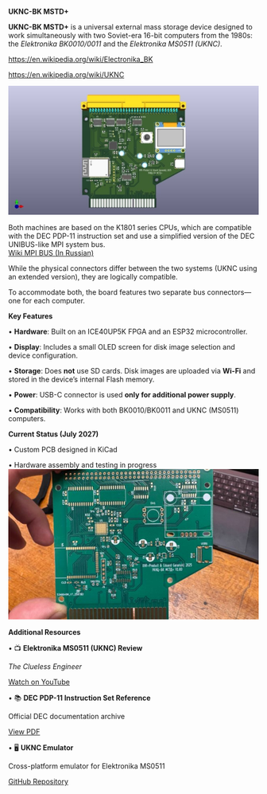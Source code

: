 ﻿**UKNC-BK MSTD+**

**UKNC-BK MSTD+** is a universal external mass storage device designed to work simultaneously with two Soviet-era 16-bit computers from the 1980s: the *Elektronika BK0010/0011* and the *Elektronika MS0511 (UKNC)*.

<https://en.wikipedia.org/wiki/Electronika_BK>

<https://en.wikipedia.org/wiki/UKNC>

![](pics/pcb.001.jpeg)

Both machines are based on the K1801 series CPUs, which are compatible with the DEC PDP-11 instruction set and use a simplified version of the DEC UNIBUS-like MPI system bus.\
[Wiki MPI BUS (In Russian)](https://ru.wikipedia.org/wiki/%D0%9C%D0%B0%D0%B3%D0%B8%D1%81%D1%82%D1%80%D0%B0%D0%BB%D1%8C%D0%BD%D1%8B%D0%B9_%D0%BF%D0%B0%D1%80%D0%B0%D0%BB%D0%BB%D0%B5%D0%BB%D1%8C%D0%BD%D1%8B%D0%B9_%D0%B8%D0%BD%D1%82%D0%B5%D1%80%D1%84%D0%B5%D0%B9%D1%81)

While the physical connectors differ between the two systems (UKNC using an extended version), they are logically compatible.

To accommodate both, the board features two separate bus connectors—one for each computer.

**Key Features**

•	**Hardware**: Built on an ICE40UP5K FPGA and an ESP32 microcontroller.

•	**Display**: Includes a small OLED screen for disk image selection and device configuration.

•	**Storage**: Does **not** use SD cards. Disk images are uploaded via **Wi-Fi** and stored in the device’s internal Flash memory.

•	**Power**: USB-C connector is used **only for additional power supply**.

•	**Compatibility**: Works with both BK0010/BK0011 and UKNC (MS0511) computers.

**Current Status (July 2027)**

•	Custom PCB designed in KiCad

•	Hardware assembly and testing in progress\
![](pics/pcb.002.jpeg)

**Additional Resources**

•	📺 **Elektronika MS0511 (UKNC) Review**

*The Clueless Engineer*

[Watch on YouTube](https://www.youtube.com/watch?v=qSb77XoAgPw&ab_channel=TheCluelessEngineer)

•	📚 **DEC PDP-11 Instruction Set Reference**

Official DEC documentation archive

[View PDF](https://www.bitsavers.org/pdf/dec/pdp11/handbooks/PDP11_Handbook_1981.pdf)

•	🖥️ **UKNC Emulator**

Cross-platform emulator for Elektronika MS0511

[GitHub Repository](https://github.com/sergev/ukncbtl)

